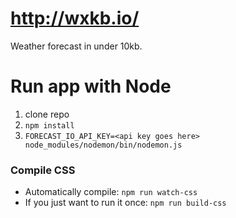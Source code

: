 # http://wxkb.io/
Weather forecast in under 10kb.



# Run app with Node
1. clone repo
2. `npm install`
3. `FORECAST_IO_API_KEY=<api key goes here> node_modules/nodemon/bin/nodemon.js`


### Compile CSS
* Automatically compile: `npm run watch-css`
* If you just want to run it once: `npm run build-css`
